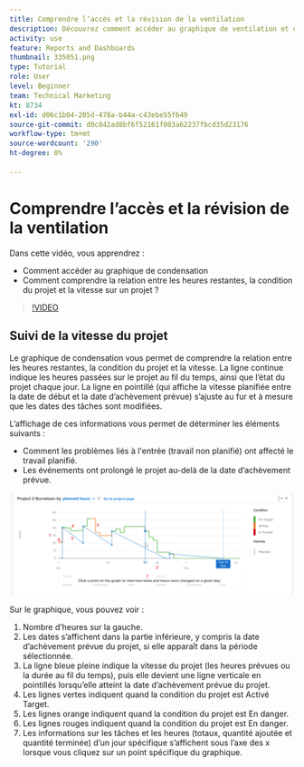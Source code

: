 ```yaml
---
title: Comprendre l’accès et la révision de la ventilation
description: Découvrez comment accéder au graphique de ventilation et comprendre la relation entre les heures restantes, la condition du projet et la vitesse du projet dans [!DNL  Workfront].
activity: use
feature: Reports and Dashboards
thumbnail: 335051.png
type: Tutorial
role: User
level: Beginner
team: Technical Marketing
kt: 8734
exl-id: d06c1b04-205d-478a-b44a-c43ebe55f649
source-git-commit: d0c842ad8bf6f52161f003a62237fbcd35d23176
workflow-type: tm+mt
source-wordcount: '290'
ht-degree: 0%

---
```


# Comprendre l’accès et la révision de la ventilation

Dans cette vidéo, vous apprendrez :

* Comment accéder au graphique de condensation
* Comment comprendre la relation entre les heures restantes, la condition du projet et la vitesse sur un projet ?

>[!VIDEO](https://video.tv.adobe.com/v/335051/?quality=12)

## Suivi de la vitesse du projet

Le graphique de condensation vous permet de comprendre la relation entre les heures restantes, la condition du projet et la vitesse. La ligne continue indique les heures passées sur le projet au fil du temps, ainsi que l’état du projet chaque jour. La ligne en pointillé (qui affiche la vitesse planifiée entre la date de début et la date d’achèvement prévue) s’ajuste au fur et à mesure que les dates des tâches sont modifiées.

L’affichage de ces informations vous permet de déterminer les éléments suivants :

* Comment les problèmes liés à l&#39;entrée (travail non planifié) ont affecté le travail planifié.
* Les événements ont prolongé le projet au-delà de la date d’achèvement prévue.

![Une image présentant un graphique en condensation avec des nombres sur les zones décrites dans les puces ci-dessous](assets/section-2-9.png)

Sur le graphique, vous pouvez voir :

1. Nombre d’heures sur la gauche.
1. Les dates s’affichent dans la partie inférieure, y compris la date d’achèvement prévue du projet, si elle apparaît dans la période sélectionnée.
1. La ligne bleue pleine indique la vitesse du projet (les heures prévues ou la durée au fil du temps), puis elle devient une ligne verticale en pointillés lorsqu’elle atteint la date d’achèvement prévue du projet.
1. Les lignes vertes indiquent quand la condition du projet est Activé Target.
1. Les lignes orange indiquent quand la condition du projet est En danger.
1. Les lignes rouges indiquent quand la condition du projet est En danger.
1. Les informations sur les tâches et les heures (totaux, quantité ajoutée et quantité terminée) d’un jour spécifique s’affichent sous l’axe des x lorsque vous cliquez sur un point spécifique du graphique.

